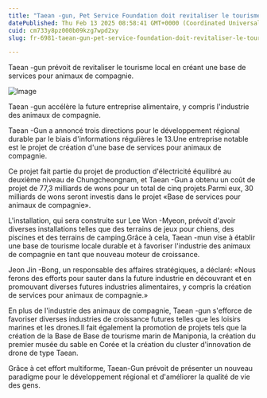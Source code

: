 ```yaml
---
title: "Taean -gun, Pet Service Foundation doit revitaliser le tourisme local"
datePublished: Thu Feb 13 2025 08:58:41 GMT+0000 (Coordinated Universal Time)
cuid: cm733y8pz000b09kzg7wpd2xy
slug: fr-6981-taean-gun-pet-service-foundation-doit-revitaliser-le-tourisme-local

---
```



Taean -gun prévoit de revitaliser le tourisme local en créant une base de services pour animaux de compagnie.

![Image](https://cdn.hashnode.com/res/hashnode/image/upload/v1739437119131/a50c8b57-f890-4564-bcec-67f5a00e2995.jpeg)

Taean -gun accélère la future entreprise alimentaire, y compris l'industrie des animaux de compagnie.

Taean -Gun a annoncé trois directions pour le développement régional durable par le biais d'informations régulières le 13.Une entreprise notable est le projet de création d'une base de services pour animaux de compagnie.

Ce projet fait partie du projet de production d'électricité équilibré au deuxième niveau de Chungcheongnam, et Taean -Gun a obtenu un coût de projet de 77,3 milliards de wons pour un total de cinq projets.Parmi eux, 30 milliards de wons seront investis dans le projet «Base de services pour animaux de compagnie».

L'installation, qui sera construite sur Lee Won -Myeon, prévoit d'avoir diverses installations telles que des terrains de jeux pour chiens, des piscines et des terrains de camping.Grâce à cela, Taean -mun vise à établir une base de tourisme locale durable et à favoriser l'industrie des animaux de compagnie en tant que nouveau moteur de croissance.

Jeon Jin -Bong, un responsable des affaires stratégiques, a déclaré: «Nous ferons des efforts pour sauter dans la future industrie en découvrant et en promouvant diverses futures industries alimentaires, y compris la création de services pour animaux de compagnie.»

En plus de l'industrie des animaux de compagnie, Taean -gun s'efforce de favoriser diverses industries de croissance futures telles que les loisirs marines et les drones.Il fait également la promotion de projets tels que la création de la Base de Base de tourisme marin de Maniponia, la création du premier musée du sable en Corée et la création du cluster d'innovation de drone de type Taean.

Grâce à cet effort multiforme, Taean-Gun prévoit de présenter un nouveau paradigme pour le développement régional et d'améliorer la qualité de vie des gens.